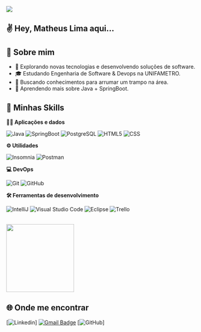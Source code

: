 ![](https://komarev.com/ghpvc/?username=iuricode&color=006bed)
## ✌ Hey, Matheus Lima aqui...

## 💬 Sobre mim

- 🤔 Explorando novas tecnologias e desenvolvendo soluções de software.
- 🎓 Estudando Engenharia de Software & Devops na UNIFAMETRO.
- 💼 Buscando conhecimentos para arrumar um trampo na área.
- 🌱 Aprendendo mais sobre Java + SpringBoot.

## 🚀 Minhas Skills

**👨‍💻 Aplicações e dados**

![Java](https://img.shields.io/badge/Java-ED8B00?style=for-the-badge&logo=java&logoColor=white)
![SpringBoot](https://img.shields.io/badge/Spring-6DB33F?style=for-the-badge&logo=spring&logoColor=white)
![PostgreSQL](https://img.shields.io/badge/PostgreSQL-316192?style=for-the-badge&logo=postgresql&logoColor=white)
![HTML5](https://img.shields.io/badge/HTML5-E34F26?style=for-the-badge&logo=html5&logoColor=white)
![CSS](https://img.shields.io/badge/CSS3-1572B6?style=for-the-badge&logo=css3&logoColor=white)

**⚙️ Utilidades**

![Insomnia](https://img.shields.io/badge/-Insomnia-333333?style=flat&logo=insomnia)
![Postman](https://img.shields.io/badge/-Postman-333333?style=flat&logo=postman)

**💻 DevOps**

![Git](https://img.shields.io/badge/-Git-333333?style=flat&logo=git)
![GitHub](https://img.shields.io/badge/-GitHub-333333?style=flat&logo=github)

**🛠️ Ferramentas de desenvolvimento**

![IntelliJ](https://img.shields.io/badge/-Intellij-333333?style=flat&logo=intellij-idea&logoColor=00000)
![Visual Studio Code](https://img.shields.io/badge/-Visual%20Studio%20Code-333333?style=flat&logo=visual-studio-code&logoColor=007ACC)
![Eclipse](https://img.shields.io/badge/-Eclipse-333333?style=flat&logo=eclipse-ide&logoColor=2C2255)
![Trello](https://img.shields.io/badge/-Trello-333333?style=flat&logo=trello&logoColor=007ACC)

<br/>

<a href="https://github.com/matheuslims" title="Perfil do Matheus">
  <img height="180em" src="https://github-readme-stats.vercel.app/api?username=matheuslims&theme=dracula&show_icons=true" />
</a>

## 🌐 Onde me encontrar

[![Linkedin](https://img.shields.io/badge/-username-blue?style=flat-square&logo=Linkedin&logoColor=white&link=https://www.linkedin.com/in/devmatheuslima/)]
[![Gmail Badge](https://img.shields.io/badge/-seuemail@email.com-006bed?style=flat-square&logo=Gmail&logoColor=white&link=mailto:SEU-EMAIL)](mailto:omatheusdasilvalima@gmail.com)
[![GitHub](https://img.shields.io/github/followers/matheuslims?label=follow&style=social)]
